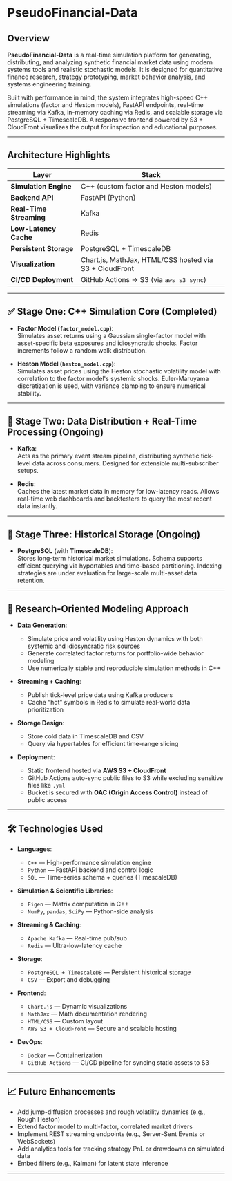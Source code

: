 # PseudoFinancial-Data

## Overview

**PseudoFinancial-Data** is a real-time simulation platform for generating, distributing, and analyzing synthetic financial market data using modern systems tools and realistic stochastic models. It is designed for quantitative finance research, strategy prototyping, market behavior analysis, and systems engineering training.

Built with performance in mind, the system integrates high-speed C++ simulations (factor and Heston models), FastAPI endpoints, real-time streaming via Kafka, in-memory caching via Redis, and scalable storage via PostgreSQL + TimescaleDB. A responsive frontend powered by S3 + CloudFront visualizes the output for inspection and educational purposes.

---

## Architecture Highlights

| Layer                  | Stack                                                                 |
|------------------------|-----------------------------------------------------------------------|
| **Simulation Engine**  | C++ (custom factor and Heston models)                                 |
| **Backend API**        | FastAPI (Python)                                                      |
| **Real-Time Streaming**| Kafka                                                                 |
| **Low-Latency Cache**  | Redis                                                                 |
| **Persistent Storage** | PostgreSQL + TimescaleDB                                              |
| **Visualization**      | Chart.js, MathJax, HTML/CSS hosted via S3 + CloudFront                |
| **CI/CD Deployment**   | GitHub Actions → S3 (via `aws s3 sync`)                               |

---

## ✅ Stage One: C++ Simulation Core (Completed)

- **Factor Model (`factor_model.cpp`)**:  
  Simulates asset returns using a Gaussian single-factor model with asset-specific beta exposures and idiosyncratic shocks. Factor increments follow a random walk distribution.

- **Heston Model (`heston_model.cpp`)**:  
  Simulates asset prices using the Heston stochastic volatility model with correlation to the factor model's systemic shocks. Euler-Maruyama discretization is used, with variance clamping to ensure numerical stability.

---

## 🚀 Stage Two: Data Distribution + Real-Time Processing (Ongoing)

- **Kafka**:  
  Acts as the primary event stream pipeline, distributing synthetic tick-level data across consumers. Designed for extensible multi-subscriber setups.

- **Redis**:  
  Caches the latest market data in memory for low-latency reads. Allows real-time web dashboards and backtesters to query the most recent data instantly.

---

## 🧠 Stage Three: Historical Storage (Ongoing)

- **PostgreSQL** (with **TimescaleDB**):  
  Stores long-term historical market simulations. Schema supports efficient querying via hypertables and time-based partitioning. Indexing strategies are under evaluation for large-scale multi-asset data retention.

---

## 🔬 Research-Oriented Modeling Approach

- **Data Generation**:
  - Simulate price and volatility using Heston dynamics with both systemic and idiosyncratic risk sources
  - Generate correlated factor returns for portfolio-wide behavior modeling
  - Use numerically stable and reproducible simulation methods in C++

- **Streaming + Caching**:
  - Publish tick-level price data using Kafka producers
  - Cache “hot” symbols in Redis to simulate real-world data prioritization

- **Storage Design**:
  - Store cold data in TimescaleDB and CSV
  - Query via hypertables for efficient time-range slicing

- **Deployment**:
  - Static frontend hosted via **AWS S3 + CloudFront**
  - GitHub Actions auto-sync public files to S3 while excluding sensitive files like `.yml`
  - Bucket is secured with **OAC (Origin Access Control)** instead of public access

---

## 🛠️ Technologies Used

- **Languages**:
  - `C++` — High-performance simulation engine
  - `Python` — FastAPI backend and control logic
  - `SQL` — Time-series schema + queries (TimescaleDB)

- **Simulation & Scientific Libraries**:
  - `Eigen` — Matrix computation in C++
  - `NumPy`, `pandas`, `SciPy` — Python-side analysis

- **Streaming & Caching**:
  - `Apache Kafka` — Real-time pub/sub
  - `Redis` — Ultra-low-latency cache

- **Storage**:
  - `PostgreSQL + TimescaleDB` — Persistent historical storage
  - `CSV` — Export and debugging

- **Frontend**:
  - `Chart.js` — Dynamic visualizations
  - `MathJax` — Math documentation rendering
  - `HTML/CSS` — Custom layout
  - `AWS S3 + CloudFront` — Secure and scalable hosting

- **DevOps**:
  - `Docker` — Containerization
  - `GitHub Actions` — CI/CD pipeline for syncing static assets to S3

---

## 📈 Future Enhancements

- Add jump-diffusion processes and rough volatility dynamics (e.g., Rough Heston)
- Extend factor model to multi-factor, correlated market drivers
- Implement REST streaming endpoints (e.g., Server-Sent Events or WebSockets)
- Add analytics tools for tracking strategy PnL or drawdowns on simulated data
- Embed filters (e.g., Kalman) for latent state inference

---
